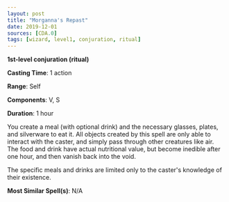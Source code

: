 ```yaml
---
layout: post
title: "Morganna's Repast"
date: 2019-12-01
sources: [CDA.0]
tags: [wizard, level1, conjuration, ritual]
---
```


**1st-level conjuration (ritual)**

**Casting Time**: 1 action

**Range**: Self

**Components**: V, S

**Duration**: 1 hour

You create a meal (with optional drink) and the necessary glasses, plates, and silverware to eat it. All objects created by this spell are only able to interact with the caster, and simply pass through other creatures like air. The food and drink have actual nutritional value, but become inedible after one hour, and then vanish back into the void.

The specific meals and drinks are limited only to the caster's knowledge of their existence.

**Most Similar Spell(s)**: N/A